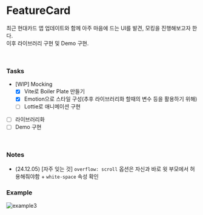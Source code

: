 # FeatureCard

최근 현대카드 앱 업데이트와 함께 아주 마음에 드는 UI를 발견, 모킹을 진행해보고자 한다. <br/>
이후 라이브러리 구현 및 Demo 구현.

<br/>

### Tasks

- [WIP] Mocking
  - [x] Vite로 Boiler Plate 만들기
  - [x] Emotion으로 스타일 구성(추후 라이브러리화 할때의 변수 등을 활용하기 위해)
  - [ ] Lottie로 애니메이션 구현
- [ ] 라이브러리화
- [ ] Demo 구현

<br/>

### Notes

- (24.12.05) [자주 잊는 것] `overflow: scroll` 옵션은 자신과 바로 윗 부모에서 허용해줘야함 + `white-space` 속성 확인

### Example

![example3](https://github.com/user-attachments/assets/02043be7-6c8f-4d36-a9c9-91415a7ace65)
